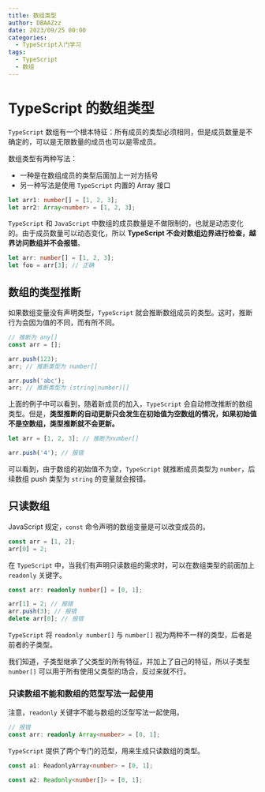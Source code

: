 ```yaml
---
title: 数组类型
author: DBAAZzz
date: 2023/09/25 00:00
categories:
  - TypeScript入门学习
tags:
  - TypeScript
  - 数组
---
```


# TypeScript 的数组类型

`TypeScript` 数组有一个根本特征：所有成员的类型必须相同，但是成员数量是不确定的，可以是无限数量的成员也可以是零成员。

数组类型有两种写法：

- 一种是在数组成员的类型后面加上一对方括号
- 另一种写法是使用 `TypeScript` 内置的 Array 接口

```ts
let arr1: number[] = [1, 2, 3];
let arr2: Array<number> = [1, 2, 3];
```

`TypeScript` 和 `JavaScript` 中数组的成员数量是不做限制的，也就是动态变化的。由于成员数量可以动态变化，所以 **TypeScript 不会对数组边界进行检查，越界访问数组并不会报错**。

```ts
let arr: number[] = [1, 2, 3];
let foo = arr[3]; // 正确
```

## 数组的类型推断

如果数组变量没有声明类型，`TypeScript` 就会推断数组成员的类型。这时，推断行为会因为值的不同，而有所不同。

```ts
// 推断为 any[]
const arr = [];

arr.push(123);
arr; // 推断类型为 number[]

arr.push('abc');
arr; // 推断类型为 (string|number)[]
```

上面的例子中可以看到，随着新成员的加入，`TypeScript` 会自动修改推断的数组类型。但是，**类型推断的自动更新只会发生在初始值为空数组的情况，如果初始值不是空数组，类型推断就不会更新。**

```ts
let arr = [1, 2, 3]; // 推断为number[]

arr.push('4'); // 报错
```

可以看到，由于数组的初始值不为空，`TypeScript` 就推断成员类型为 `number`，后续数组 push 类型为 `string` 的变量就会报错。

## 只读数组

JavaScript 规定，`const` 命令声明的数组变量是可以改变成员的。

```js
const arr = [1, 2];
arr[0] = 2;
```

在 `TypeScript` 中，当我们有声明只读数组的需求时，可以在数组类型的前面加上 `readonly` 关键字。

```ts
const arr: readonly number[] = [0, 1];

arr[1] = 2; // 报错
arr.push(3); // 报错
delete arr[0]; // 报错
```

`TypeScript` 将 `readonly number[]` 与 `number[]` 视为两种不一样的类型，后者是前者的子类型。

我们知道，子类型继承了父类型的所有特征，并加上了自己的特征，所以子类型 `number[]` 可以用于所有使用父类型的场合，反过来就不行。

### 只读数组不能和数组的范型写法一起使用

注意，`readonly` 关键字不能与数组的泛型写法一起使用。

```ts
// 报错
const arr: readonly Array<number> = [0, 1];
```

`TypeScript` 提供了两个专门的范型，用来生成只读数组的类型。

```ts
const a1: ReadonlyArray<number> = [0, 1];

const a2: Readonly<number[]> = [0, 1];
```
